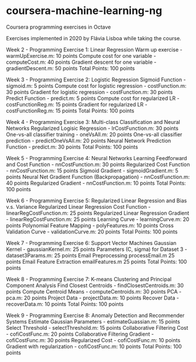 # coursera-machine-learning-ng
Coursera programming exercises in Octave

Exercises implemented in 2020 by Flávia Lisboa while taking the course.

Week 2 - Programming Exercise 1: Linear Regression
Warm up exercise - warmUpExercise.m: 10 points
Compute cost for one variable - computeCost.m: 40 points
Gradient descent for one variable - gradientDescent.m: 50 points
Total Points: 100 points

Week 3 - Programming Exercise 2: Logistic Regression
Sigmoid Function - sigmoid.m: 5 points
Compute cost for logistic regression - costFunction.m: 30 points
Gradient for logistic regression - costFunction.m: 30 points
Predict Function - predict.m: 5 points
Compute cost for regularized LR - costFunctionReg.m: 15 points
Gradient for regularized LR - costFunctionReg.m: 15 points
Total Points: 100 points

Week 4 - Programming Exercise 3: Multi-class Classification and Neural Networks
Regularized Logisic Regression - lrCostFunction.m: 30 points
One-vs-all classifier training - oneVsAll.m: 20 points
One-vs-all classifier prediction - predictOneVsAll.m: 20 points
Neural Network Prediction Function - predict.m: 30 points
Total Points: 100 points

Week 5 - Programming Exercise 4: Neural Networks Learning
Feedforward and Cost Function - nnCostFunction.m: 30 points
Regularized Cost Function - nnCostFunction.m: 15 points
Sigmoid Gradient - sigmoidGradient.m: 5 points
Neural Net Gradient Function (Backpropagation) - nnCostFunction.m: 40 points
Regularized Gradient - nnCostFunction.m: 10 points
Total Points: 100 points

Week 6 - Programming Exercise 5: Regularized Linear Regression and Bias v.s. Variance
Regularized Linear Regression Cost Function - linearRegCostFunction.m: 25 points
Regularized Linear Regression Gradient - linearRegCostFunction.m: 25 points
Learning Curve - learningCurve.m: 20 points
Polynomial Feature Mapping - polyFeatures.m: 10 points
Cross Validation Curve - validationCurve.m: 20 points
Total Points: 100 points

Week 7 - Programming Exercise 6: Support Vector Machines
Gaussian Kernel - gaussianKernel.m: 25 points
Parameters (C, sigma) for Dataset 3 - dataset3Params.m: 25 points
Email Preprocessing processEmail.m 25 points
Email Feature Extraction emailFeatures.m 25 points
Total Points: 100 points

Week 8 - Programming Exercise 7: K-means Clustering and Principal Component Analysis
Find Closest Centroids - findClosestCentroids.m: 30 points
Compute Centroid Means - computeCentroids.m: 30 points
PCA - pca.m: 20 points
Project Data - projectData.m: 10 points
Recover Data - recoverData.m: 10 points
Total Points: 100 points

Week 9 - Programming Exercise 8: Anomaly Detection and Recommender Systems
Estimate Gaussian Parameters - estimateGuassian.m: 15 points
Select Threshold - selectThreshold.m: 15 points
Collaborative Filtering Cost - cofiCostFunc.m: 20 points
Collaborative Filtering Gradient - cofiCostFunc.m: 30 points
Regularized Cost - cofiCostFunc.m: 10 points
Gradient with regularization - cofiCostFunc.m: 10 points
Total Points: 100 points
